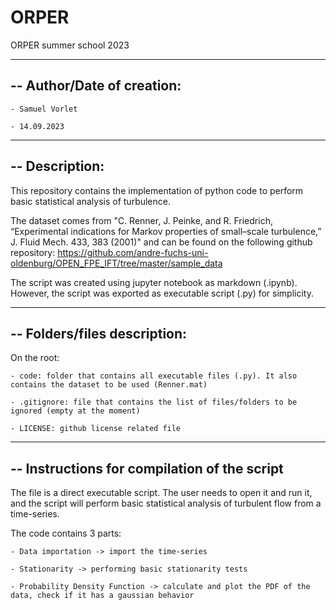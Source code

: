 # ORPER
ORPER summer school 2023

------------------------------------------------------
-- Author/Date of creation:
------------------------------------------------------

	- Samuel Vorlet

	- 14.09.2023

------------------------------------------------------
-- Description: 
------------------------------------------------------
This repository contains the implementation of python code to perform basic statistical analysis of turbulence.

The dataset comes from "C. Renner, J. Peinke, and R. Friedrich, “Experimental indications for Markov
properties of small–scale turbulence,” J. Fluid Mech. 433, 383 (2001)" and can be found on the following github repository: 
https://github.com/andre-fuchs-uni-oldenburg/OPEN_FPE_IFT/tree/master/sample_data

The script was created using jupyter notebook as markdown (.ipynb). However, the script was exported as executable script (.py) for simplicity.

------------------------------------------------------
-- Folders/files description:
------------------------------------------------------
On the root:

	- code: folder that contains all executable files (.py). It also contains the dataset to be used (Renner.mat) 

	- .gitignore: file that contains the list of files/folders to be ignored (empty at the moment)

	- LICENSE: github license related file

------------------------------------------------------
-- Instructions for compilation of the script
------------------------------------------------------

The file is a direct executable script. The user needs to open it and run it, and the script will perform basic statistical analysis of turbulent flow from a time-series.

The code contains 3 parts:

	- Data importation -> import the time-series

	- Stationarity -> performing basic stationarity tests

	- Probability Density Function -> calculate and plot the PDF of the data, check if it has a gaussian behavior